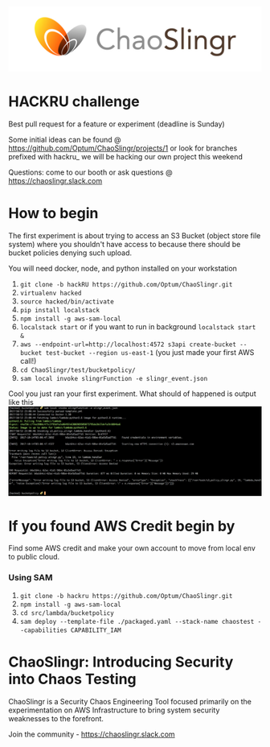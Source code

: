 ![ChaoSlingr Diagram](./docs/choas.jpg)

# HACKRU challenge
Best pull request for a feature or experiment (deadline is Sunday) 

Some initial ideas can be found @ https://github.com/Optum/ChaoSlingr/projects/1 or look for branches prefixed with hackru_ we will be hacking our own project this weekend

Questions: come to our booth or ask questions @ https://chaoslingr.slack.com

# How to begin
The first experiment is about trying to access an S3 Bucket (object store file system) where you shouldn't have access to because there should be bucket policies denying such upload. 

You will need docker, node, and python installed on your workstation 
1. `git clone -b hackRU https://github.com/Optum/ChaoSlingr.git`
2. `virtualenv hacked`
3. `source hacked/bin/activate`
4. `pip install localstack`
5. `npm install -g aws-sam-local`
6. `localstack start` or if you want to run in background `localstack start &`
7. `aws --endpoint-url=http://localhost:4572 s3api create-bucket --bucket test-bucket --region us-east-1` (you just made your first AWS call!)
8. `cd ChaoSlingr/test/bucketpolicy/`
9. `sam local invoke slingrFunction -e slingr_event.json` 

Cool you just ran your first experiment. What should of happened is output like this
![Errored Out](./docs/error.png)

# If you found AWS Credit begin by
Find some AWS credit and make your own account to move from local env to public cloud. 

### Using SAM
1. `git clone -b hackru https://github.com/Optum/ChaoSlingr.git`
2. `npm install -g aws-sam-local`
3. `cd src/lambda/bucketpolicy`
4. `sam deploy --template-file ./packaged.yaml --stack-name chaostest --capabilities CAPABILITY_IAM`

# ChaoSlingr: Introducing Security into Chaos Testing
ChaoSlingr is a Security Chaos Engineering Tool focused primarily on the experimentation on AWS Infrastructure to bring system security weaknesses to the forefront.

Join the community - https://chaoslingr.slack.com
